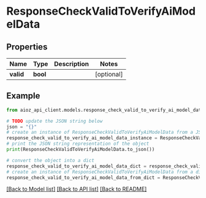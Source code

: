 # ResponseCheckValidToVerifyAiModelData


## Properties

Name | Type | Description | Notes
------------ | ------------- | ------------- | -------------
**valid** | **bool** |  | [optional] 

## Example

```python
from aioz_api_client.models.response_check_valid_to_verify_ai_model_data import ResponseCheckValidToVerifyAiModelData

# TODO update the JSON string below
json = "{}"
# create an instance of ResponseCheckValidToVerifyAiModelData from a JSON string
response_check_valid_to_verify_ai_model_data_instance = ResponseCheckValidToVerifyAiModelData.from_json(json)
# print the JSON string representation of the object
print(ResponseCheckValidToVerifyAiModelData.to_json())

# convert the object into a dict
response_check_valid_to_verify_ai_model_data_dict = response_check_valid_to_verify_ai_model_data_instance.to_dict()
# create an instance of ResponseCheckValidToVerifyAiModelData from a dict
response_check_valid_to_verify_ai_model_data_from_dict = ResponseCheckValidToVerifyAiModelData.from_dict(response_check_valid_to_verify_ai_model_data_dict)
```
[[Back to Model list]](../README.md#documentation-for-models) [[Back to API list]](../README.md#documentation-for-api-endpoints) [[Back to README]](../README.md)


